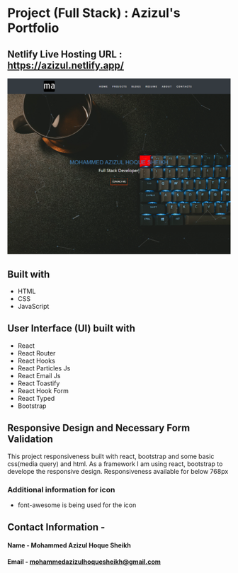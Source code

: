 # Project (Full Stack) : **Azizul's Portfolio**

## **Netlify Live Hosting URL** : https://azizul.netlify.app/

![project home page screenshot](https://github.com/mohammedazizul/portfolio-azizul/blob/master/screenshots/homePage.png)


## Built with
* HTML
* CSS
* JavaScript


## User Interface (UI) built with
* React
 * React Router
 * React Hooks
 * React Particles Js
 * React Email Js 
 * React Toastify 
 * React Hook Form
 * React Typed
* Bootstrap


## Responsive Design and Necessary Form Validation
This project responsiveness built with react, bootstrap and some basic css(media query) and html. As a framework I am using react, bootstrap to develope the responsive design. Responsiveness available for below 768px


### Additional information for icon
* font-awesome is being used for the icon


## Contact Information -
#### **Name** - Mohammed Azizul Hoque Sheikh
#### **Email** - mohammedazizulhoquesheikh@gmail.com